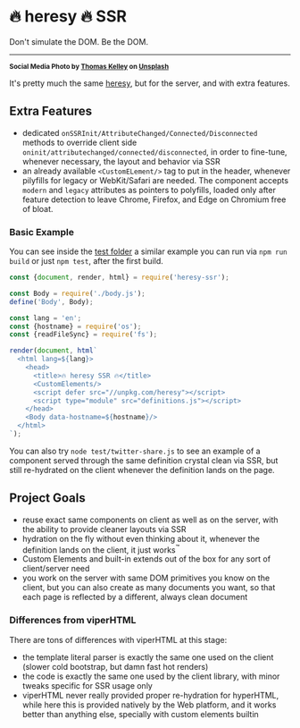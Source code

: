 # 🔥 heresy 🔥 SSR
Don't simulate the DOM. Be the DOM.
- - -
<sup>**Social Media Photo by [Thomas Kelley](https://unsplash.com/@thkelley) on [Unsplash](https://unsplash.com/)**</sup>

It's pretty much the same [heresy](https://github.com/WebReflection/heresy#readme), but for the server, and with extra features.


## Extra Features

  * dedicated `onSSRInit/AttributeChanged/Connected/Disconnected` methods to override client side `oninit/attributechanged/connected/disconnected`, in order to fine-tune, whenever necessary, the layout and behavior via SSR
  * an already available `<CustomELement/>` tag to put in the header, whenever pilyfills for legacy or WebKit/Safari are needed. The component accepts `modern` and `legacy` attributes as pointers to polyfills, loaded only after feature detection to leave Chrome, Firefox, and Edge on Chromium free of bloat.


### Basic Example

You can see inside the [test folder](./test) a similar example you can run via `npm run build` or just `npm test`, after the first build.

```js
const {document, render, html} = require('heresy-ssr');

const Body = require('./body.js');
define('Body', Body);

const lang = 'en';
const {hostname} = require('os');
const {readFileSync} = require('fs');

render(document, html`
  <html lang=${lang}>
    <head>
      <title>🔥 heresy SSR 🔥</title>
      <CustomElements/>
      <script defer src="//unpkg.com/heresy"></script>
      <script type="module" src="definitions.js"></script>
    </head>
    <Body data-hostname=${hostname}/>
  </html>
`);
```

You can also try `node test/twitter-share.js` to see an example of a component served through the same definition crystal clean via SSR, but still re-hydrated on the client whenever the definition lands on the page.


## Project Goals

  * reuse exact same components on client as well as on the server, with the ability to provide cleaner layouts via SSR
  * hydration on the fly without even thinking about it, whenever the definition lands on the client, it just works<sup>™️</sup>
  * Custom Elements and built-in extends out of the box for any sort of client/server need
  * you work on the server with same DOM primitives you know on the client, but you can also create as many documents you want, so that each page is reflected by a different, always clean document

### Differences from viperHTML

There are tons of differences with viperHTML at this stage:

  * the template literal parser is exactly the same one used on the client (slower cold bootstrap, but damn fast hot renders)
  * the code is exactly the same one used by the client library, with minor tweaks specific for SSR usage only
  * viperHTML never really provided proper re-hydration for hyperHTML, while here this is provided natively by the Web platform, and it works better than anything else, specially with custom elements builtin

